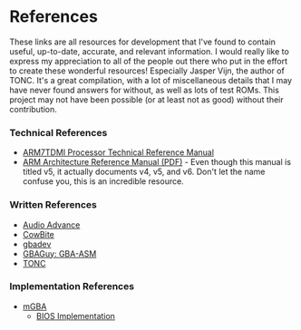 # References
These links are all resources for development that I've found to contain useful,
up-to-date, accurate, and relevant information. I would really like to express my
appreciation to all of the people out there who put in the effort to create these
wonderful resources! Especially Jasper Vijn, the author of TONC. It's a great
compilation, with a lot of miscellaneous details that I may have never found
answers for without, as well as lots of test ROMs. This project may not have
been possible (or at least not as good) without their contribution.

### Technical References
- [ARM7TDMI Processor Technical Reference Manual](https://developer.arm.com/docs/ddi0210/c)
- [ARM Architecture Reference Manual (PDF)](https://developer.arm.com/docs/ddi0100/latest/armv5-architecture-reference-manual) -
Even though this manual is titled v5, it actually documents v4, v5, and v6. Don't
let the name confuse you, this is an incredible resource.

### Written References
- [Audio Advance](http://www.belogic.com/gba/index.php)
- [CowBite](https://www.cs.rit.edu/~tjh8300/CowBite/CowBiteSpec.htm)
- [gbadev](https://gbadev.org/docs.php)
- [GBAGuy: GBA-ASM](https://patater.com/gbaguy/gbaasm.htm)
- [TONC](https://www.coranac.com/tonc/text/toc.htm)

### Implementation References
- [mGBA](https://github.com/mgba-emu/mgba)
  - [BIOS Implementation](https://github.com/mgba-emu/mgba/blob/master/src/gba/hle-bios.c)
